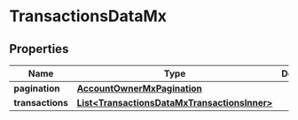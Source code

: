 

# TransactionsDataMx


## Properties

| Name | Type | Description | Notes |
|------------ | ------------- | ------------- | -------------|
|**pagination** | [**AccountOwnerMxPagination**](AccountOwnerMxPagination.md) |  |  [optional] |
|**transactions** | [**List&lt;TransactionsDataMxTransactionsInner&gt;**](TransactionsDataMxTransactionsInner.md) |  |  [optional] |



